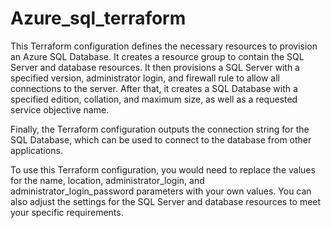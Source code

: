 # Azure_sql_terraform
This Terraform configuration defines the necessary resources to provision an Azure SQL Database. It creates a resource group to contain the SQL Server and database resources. It then provisions a SQL Server with a specified version, administrator login, and firewall rule to allow all connections to the server. After that, it creates a SQL Database with a specified edition, collation, and maximum size, as well as a requested service objective name.

Finally, the Terraform configuration outputs the connection string for the SQL Database, which can be used to connect to the database from other applications.

To use this Terraform configuration, you would need to replace the values for the name, location, administrator_login, and administrator_login_password parameters with your own values. You can also adjust the settings for the SQL Server and database resources to meet your specific requirements.